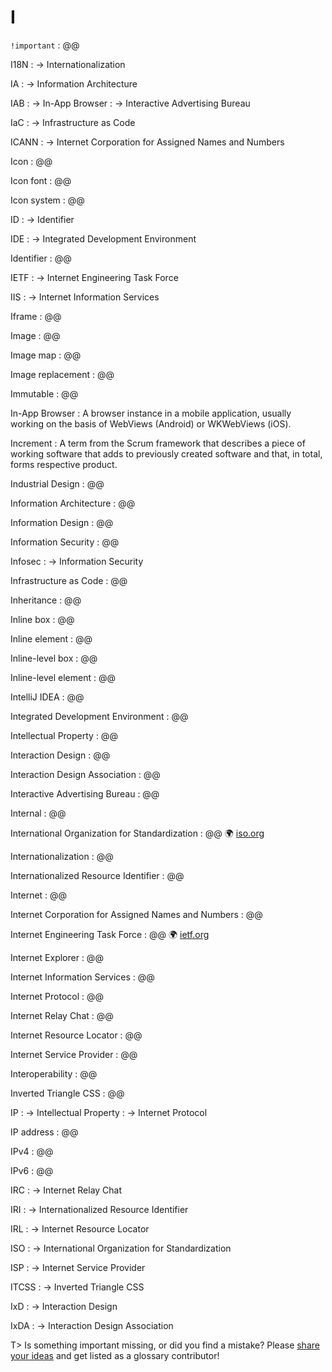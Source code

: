 # I

`!important`
: @@

I18N
: → Internationalization

IA
: → Information Architecture

IAB
: → In-App Browser
: → Interactive Advertising Bureau

IaC
: → Infrastructure as Code

ICANN
: → Internet Corporation for Assigned Names and Numbers

Icon
: @@

Icon font
: @@

Icon system
: @@

ID
: → Identifier

IDE
: → Integrated Development Environment

Identifier
: @@

IETF
: → Internet Engineering Task Force

IIS
: → Internet Information Services

Iframe
: @@

Image
: @@

Image map
: @@

Image replacement
: @@

Immutable
: @@

In-App Browser
: A browser instance in a mobile application, usually working on the basis of WebViews (Android) or WKWebViews (iOS). 

Increment
: A term from the Scrum framework that describes a piece of working software that adds to previously created software and that, in total, forms respective product.

Industrial Design
: @@

Information Architecture
: @@

Information Design
: @@

Information Security
: @@

Infosec
: → Information Security

Infrastructure as Code
: @@

Inheritance
: @@

Inline box
: @@

Inline element
: @@

Inline-level box
: @@

Inline-level element
: @@

IntelliJ IDEA
: @@

Integrated Development Environment
: @@

Intellectual Property
: @@

Interaction Design
: @@

Interaction Design Association
: @@

Interactive Advertising Bureau
: @@

Internal
: @@

International Organization for Standardization
: @@ 🌍&nbsp;[iso.org](https://www.iso.org/)

Internationalization
: @@

Internationalized Resource Identifier
: @@

Internet
: @@

Internet Corporation for Assigned Names and Numbers
: @@

Internet Engineering Task Force
: @@ 🌍&nbsp;[ietf.org](https://ietf.org/)

Internet Explorer
: @@

Internet Information Services
: @@

Internet Protocol
: @@

Internet Relay Chat
: @@

Internet Resource Locator
: @@

Internet Service Provider
: @@

Interoperability
: @@

Inverted Triangle CSS
: @@

IP
: → Intellectual Property
: → Internet Protocol

IP address
: @@

IPv4
: @@

IPv6
: @@

IRC
: → Internet Relay Chat

IRI
: → Internationalized Resource Identifier

IRL
: → Internet Resource Locator

ISO
: → International Organization for Standardization

ISP
: → Internet Service Provider

ITCSS
: → Inverted Triangle CSS

IxD
: → Interaction Design

IxDA
: → Interaction Design Association

T> Is something important missing, or did you find a mistake? Please [share your ideas](https://github.com/j9t/web-development-glossary/blob/master/manuscript/i.md) and get listed as a glossary contributor!
